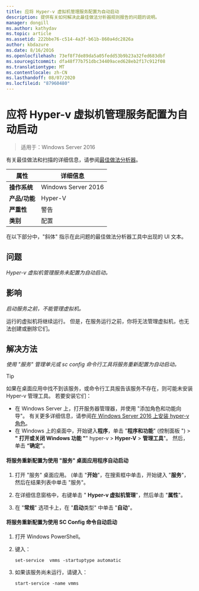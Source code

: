 ```yaml
---
title: 应将 Hyper-v 虚拟机管理服务配置为自动启动
description: 提供有关如何解决此最佳做法分析器规则报告的问题的说明。
manager: dongill
ms.author: kathydav
ms.topic: article
ms.assetid: 222bbe76-c514-4a3f-b61b-860a4dc2826a
author: kbdazure
ms.date: 8/16/2016
ms.openlocfilehash: 73ef8f7de89da5a05fedd53b9b23a32fed683dbf
ms.sourcegitcommit: dfa48f77b751dbc34409aced628eb2f17c912f08
ms.translationtype: MT
ms.contentlocale: zh-CN
ms.lasthandoff: 08/07/2020
ms.locfileid: "87960480"
---
```

# <a name="the-hyper-v-virtual-machine-management-service-should-be-configured-to-start-automatically"></a>应将 Hyper-v 虚拟机管理服务配置为自动启动

>适用于：Windows Server 2016

有关最佳做法和扫描的详细信息，请参阅[最佳做法分析器](https://go.microsoft.com/fwlink/?LinkId=122786)。

|属性|详细信息|
|-|-|
|**操作系统**|Windows Server 2016|
|**产品/功能**|Hyper-V|
|**严重性**|警告|
|**类别**|配置|

在以下部分中，"斜体" 指示在此问题的最佳做法分析器工具中出现的 UI 文本。

## <a name="issue"></a>问题

*Hyper-v 虚拟机管理服务未配置为自动启动。*

## <a name="impact"></a>影响

*启动服务之前，不能管理虚拟机。*

运行的虚拟机将继续运行。 但是，在服务运行之前，你将无法管理虚拟机，也无法创建或删除它们。

## <a name="resolution"></a>解决方法

*使用 "服务" 管理单元或 sc config 命令行工具将服务重新配置为自动启动。*

> [!TIP]
> 如果在桌面应用中找不到该服务，或命令行工具报告该服务不存在，则可能未安装 Hyper-v 管理工具。 若要安装它们：
>
> - 在 Windows Server 上，打开服务器管理器，并使用 "添加角色和功能向导"。 有关更多详细信息，请参阅[在 Windows Server 2016 上安装 hyper-v 角色](../get-started/Install-the-Hyper-V-role-on-Windows-Server.md)。
> - 在 Windows 上的桌面中，开始键入**程序**，单击 "**程序和功能**" (控制面板 ") > **" 打开或关闭 Windows 功能 "**" hyper-v  >  **Hyper-V**  >  **管理工具**"。 然后，单击 **“确定”**。

#### <a name="to-reconfigure-the-service-to-start-automatically-using-the-services-desktop-app"></a>将服务重新配置为使用 "服务" 桌面应用程序自动启动

1.  打开 "服务" 桌面应用。  (单击 "**开始**"，在搜索框中单击，开始键入 "**服务**"，然后在结果列表中单击 "服务"。

2.  在详细信息窗格中，右键单击 " **Hyper-v 虚拟机管理**"，然后单击 "**属性**"。

3.  在 "**常规**" 选项卡上，在 "**启动**类型" 中单击 "**自动**"。

#### <a name="to-reconfigure-the-service-to-start-automatically-using-the-sc-config-command"></a>将服务重新配置为使用 SC Config 命令自动启动

1.  打开 Windows PowerShell。

2.  键入：

    ```
    set-service  vmms -startuptype automatic
    ```

3.  如果该服务尚未运行，请键入：

    ```
    start-service -name vmms
    ```



